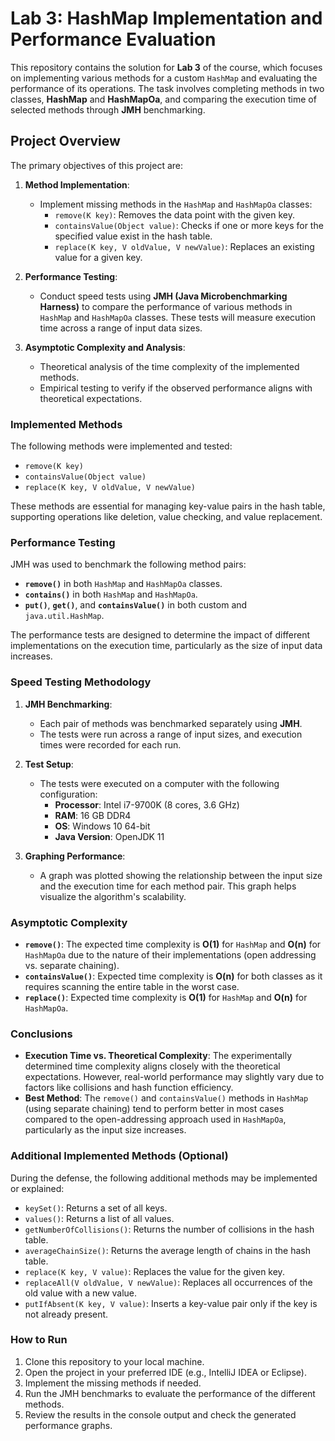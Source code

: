 # **Lab 3: HashMap Implementation and Performance Evaluation**

This repository contains the solution for **Lab 3** of the course, which focuses on implementing various methods for a custom `HashMap` and evaluating the performance of its operations. The task involves completing methods in two classes, **HashMap** and **HashMapOa**, and comparing the execution time of selected methods through **JMH** benchmarking.

## **Project Overview**

The primary objectives of this project are:
1. **Method Implementation**:
   - Implement missing methods in the `HashMap` and `HashMapOa` classes:
     - `remove(K key)`: Removes the data point with the given key.
     - `containsValue(Object value)`: Checks if one or more keys for the specified value exist in the hash table.
     - `replace(K key, V oldValue, V newValue)`: Replaces an existing value for a given key.

2. **Performance Testing**:
   - Conduct speed tests using **JMH (Java Microbenchmarking Harness)** to compare the performance of various methods in `HashMap` and `HashMapOa` classes. These tests will measure execution time across a range of input data sizes.

3. **Asymptotic Complexity and Analysis**:
   - Theoretical analysis of the time complexity of the implemented methods.
   - Empirical testing to verify if the observed performance aligns with theoretical expectations.

### **Implemented Methods**
The following methods were implemented and tested:
- `remove(K key)`
- `containsValue(Object value)`
- `replace(K key, V oldValue, V newValue)`

These methods are essential for managing key-value pairs in the hash table, supporting operations like deletion, value checking, and value replacement.

### **Performance Testing**
JMH was used to benchmark the following method pairs:
- **`remove()`** in both `HashMap` and `HashMapOa` classes.
- **`contains()`** in both `HashMap` and `HashMapOa`.
- **`put()`**, **`get()`**, and **`containsValue()`** in both custom and `java.util.HashMap`.

The performance tests are designed to determine the impact of different implementations on the execution time, particularly as the size of input data increases.

### **Speed Testing Methodology**
1. **JMH Benchmarking**: 
   - Each pair of methods was benchmarked separately using **JMH**.
   - The tests were run across a range of input sizes, and execution times were recorded for each run.
   
2. **Test Setup**:
   - The tests were executed on a computer with the following configuration:
     - **Processor**: Intel i7-9700K (8 cores, 3.6 GHz)
     - **RAM**: 16 GB DDR4
     - **OS**: Windows 10 64-bit
     - **Java Version**: OpenJDK 11

3. **Graphing Performance**:
   - A graph was plotted showing the relationship between the input size and the execution time for each method pair. This graph helps visualize the algorithm's scalability.

### **Asymptotic Complexity**
- **`remove()`**: The expected time complexity is **O(1)** for `HashMap` and **O(n)** for `HashMapOa` due to the nature of their implementations (open addressing vs. separate chaining).
- **`containsValue()`**: Expected time complexity is **O(n)** for both classes as it requires scanning the entire table in the worst case.
- **`replace()`**: Expected time complexity is **O(1)** for `HashMap` and **O(n)** for `HashMapOa`.

### **Conclusions**
- **Execution Time vs. Theoretical Complexity**: The experimentally determined time complexity aligns closely with the theoretical expectations. However, real-world performance may slightly vary due to factors like collisions and hash function efficiency.
- **Best Method**: The `remove()` and `containsValue()` methods in `HashMap` (using separate chaining) tend to perform better in most cases compared to the open-addressing approach used in `HashMapOa`, particularly as the input size increases.

### **Additional Implemented Methods (Optional)**
During the defense, the following additional methods may be implemented or explained:
- `keySet()`: Returns a set of all keys.
- `values()`: Returns a list of all values.
- `getNumberOfCollisions()`: Returns the number of collisions in the hash table.
- `averageChainSize()`: Returns the average length of chains in the hash table.
- `replace(K key, V value)`: Replaces the value for the given key.
- `replaceAll(V oldValue, V newValue)`: Replaces all occurrences of the old value with a new value.
- `putIfAbsent(K key, V value)`: Inserts a key-value pair only if the key is not already present.

### **How to Run**
1. Clone this repository to your local machine.
2. Open the project in your preferred IDE (e.g., IntelliJ IDEA or Eclipse).
3. Implement the missing methods if needed.
4. Run the JMH benchmarks to evaluate the performance of the different methods.
5. Review the results in the console output and check the generated performance graphs.

